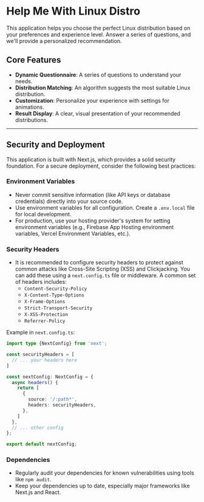 # Help Me With Linux Distro

This application helps you choose the perfect Linux distribution based on your preferences and experience level. Answer a series of questions, and we'll provide a personalized recommendation.

## Core Features

- **Dynamic Questionnaire**: A series of questions to understand your needs.
- **Distribution Matching**: An algorithm suggests the most suitable Linux distribution.
- **Customization**: Personalize your experience with settings for animations.
- **Result Display**: A clear, visual presentation of your recommended distributions.

---

## Security and Deployment

This application is built with Next.js, which provides a solid security foundation. For a secure deployment, consider the following best practices:

### Environment Variables
- Never commit sensitive information (like API keys or database credentials) directly into your source code.
- Use environment variables for all configuration. Create a `.env.local` file for local development.
- For production, use your hosting provider's system for setting environment variables (e.g., Firebase App Hosting environment variables, Vercel Environment Variables, etc.).

### Security Headers
- It is recommended to configure security headers to protect against common attacks like Cross-Site Scripting (XSS) and Clickjacking. You can add these using a `next.config.ts` file or middleware. A common set of headers includes:
  - `Content-Security-Policy`
  - `X-Content-Type-Options`
  - `X-Frame-Options`
  - `Strict-Transport-Security`
  - `X-XSS-Protection`
  - `Referrer-Policy`

Example in `next.config.ts`:
```ts
import type {NextConfig} from 'next';

const securityHeaders = [
  // ... your headers here
]

const nextConfig: NextConfig = {
  async headers() {
    return [
      {
        source: '/:path*',
        headers: securityHeaders,
      },
    ]
  },
  // ... other config
};

export default nextConfig;
```

### Dependencies
- Regularly audit your dependencies for known vulnerabilities using tools like `npm audit`.
- Keep your dependencies up to date, especially major frameworks like Next.js and React.
